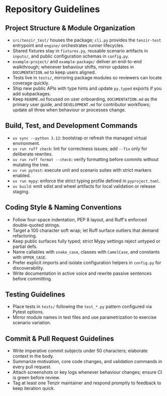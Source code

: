 # Repository Guidelines

## Project Structure & Module Organization

- `src/tenzir_test/` houses the package; `cli.py` provides the `tenzir-test` entrypoint and `engine/` orchestrates runner lifecycles.
- Shared fixtures stay in `fixtures.py`, reusable scenario artifacts in `inputs/`, and public configuration schemas in `config.py`.
- `example-project/` and `example-package/` deliver an end-to-end walkthrough; whenever behaviour shifts, mirror updates in `DOCUMENTATION.md` to keep users aligned.
- Tests live in `tests/`, mirroring package modules so reviewers can locate coverage quickly.
- Ship new public APIs with type hints and update `py.typed` exports if you add subpackages.
- Keep `README.md` focused on user onboarding, `DOCUMENTATION.md` as the primary user guide, and `DEVELOPMENT.md` for contributor workflows; update all three when behaviour or processes change.

## Build, Test, and Development Commands

- `uv sync --python 3.12`: bootstrap or refresh the managed virtual environment.
- `uv run ruff check`: lint for correctness issues; add `--fix` only for deliberate rewrites.
- `uv run ruff format --check`: verify formatting before commits without mutating the tree.
- `uv run pytest`: execute unit and scenario suites with strict markers enabled.
- `uv run mypy`: enforce the strict typing profile defined in `pyproject.toml`.
- `uv build`: emit sdist and wheel artifacts for local validation or release staging.

## Coding Style & Naming Conventions

- Follow four-space indentation, PEP 8 layout, and Ruff's enforced double-quoted strings.
- Target a 100 character soft wrap; let Ruff surface outliers that demand refactoring.
- Keep public surfaces fully typed; strict Mypy settings reject untyped or partial defs.
- Name callables with `snake_case`, classes with `CamelCase`, and constants with `UPPER_CASE`.
- Prefer explicit imports and isolate configuration helpers in `config.py` for discoverability.
- Write documentation in active voice and rewrite passive sentences before committing.

## Testing Guidelines

- Place tests in `tests/` following the `test_*.py` pattern configured via Pytest options.
- Mirror module names in test files and use parametrization to exercise scenario variation.

## Commit & Pull Request Guidelines

- Write imperative commit subjects under 50 characters; elaborate context in the body.
- Summarize motivation, core code changes, and validation commands in every pull request.
- Attach screenshots or key logs whenever behaviour changes; ensure CI is green before review.
- Tag at least one Tenzir maintainer and respond promptly to feedback to keep iteration quick.

